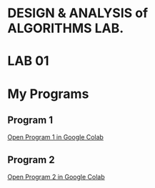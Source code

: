 # DESIGN & ANALYSIS of ALGORITHMS LAB.
# LAB 01
# My Programs

## Program 1
[Open Program 1 in Google Colab]([https://colab.research.google.com/github/<your-username>/my-repo/blob/main/program1.ipynb](https://colab.research.google.com/drive/1I6Ti3WfRSnYoi3do3SORNN1kqLEQTvlh#scrollTo=aG26UbriaMkq))

## Program 2
[Open Program 2 in Google Colab](https://colab.research.google.com/github/<your-username>/my-repo/blob/main/program2.ipynb)


